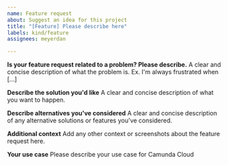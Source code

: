```yaml
---
name: Feature request
about: Suggest an idea for this project
title: "[Feature] Please describe here"
labels: kind/feature
assignees: meyerdan

---
```


**Is your feature request related to a problem? Please describe.**
A clear and concise description of what the problem is. Ex. I'm always frustrated when [...]

**Describe the solution you'd like**
A clear and concise description of what you want to happen.

**Describe alternatives you've considered**
A clear and concise description of any alternative solutions or features you've considered.

**Additional context**
Add any other context or screenshots about the feature request here.

**Your use case**
Please describe your use case for Camunda Cloud
